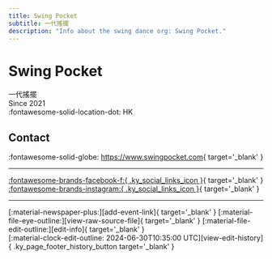 ```yaml
---
title: Swing Pocket
subtitle: 一代搖擺
description: "Info about the swing dance org: Swing Pocket."
---
```


# Swing Pocket

一代搖擺  
Since 2021  
:fontawesome-solid-location-dot: HK  


## Contact

:fontawesome-solid-globe: <https://www.swingpocket.com>{ target='_blank' }  

---

 [:fontawesome-brands-facebook-f:{ .ky_social_links_icon }](https://www.facebook.com/swingpockethk){ target='_blank' } [:fontawesome-brands-instagram:{ .ky_social_links_icon }](https://instagram.com/swingpockethk){ target='_blank' }

---

<div class="ky_page_footer" markdown>
<div class="ky_page_footer_trailing" markdown="span">
[:material-newspaper-plus:][add-event-link]{ target='_blank' }
[:material-file-eye-outline:][view-raw-source-file]{ target='_blank' }
[:material-file-edit-outline:][edit-info]{ target='_blank' }
</div>
<div class="ky_page_footer_leading" markdown="span">
[:material-clock-edit-outline: 2024-06-30T10:35:00 UTC][view-edit-history]{ .ky_page_footer_history_button target='_blank' }
</div>
</div>

[add-event-link]: https://github.com/swingdance/events/issues/new?assignees=&labels=add+event&projects=&template=02-add_entity.yml&title=%5Bzh_HK%5D%20Add%20Event%3A%20%3CName%3E&region=zh_HK&province=HK&city=HK&org_id=swing-pocket "Add Event"
[view-raw-source-file]: https://github.com/swingdance/orgs/blob/main/zh_HK/swing-pocket.json "View Raw Source File"
[edit-info]: https://github.com/swingdance/orgs/issues/new?assignees=&labels=update+org&projects=&template=03-update_entity.yml&title=%5Bzh_HK%5D%20Update%20Org%3A%20Swing%20Pocket&region=zh_HK&id=swing-pocket&name=Swing%20Pocket "Edit Info"

[view-edit-history]: https://github.com/swingdance/orgs/commits/main/zh_HK/swing-pocket.json "View Edit History"
